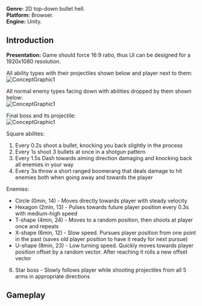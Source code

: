 **Genre:** 2D top-down bullet hell.  
 **Platform:** Browser.  
 **Engine:** Unity.  
 
 ## Introduction
 **Presentation:** Game should force 16:9 ratio, thus UI can be designed for a 1920x1080 resolution.

 All ability types with their projectiles shown below and player next to them:  
 ![ConceptGraphic1](DesignGraphicAbilities.jpg)

 All normal enemy types facing down with abilities dropped by them shown below:  
 ![ConceptGraphic1](DesignGraphicEnemies.jpg)

Final boss and its projectile:  
![ConceptGraphic1](DesignGraphicBoss.jpg)

 Square abilites: 
 1. Every 0.2s shoot a bullet, knocking you back slightly in the process
 2. Every 1s shoot 3 bullets at once in a shotgun pattern
 3. Every 1.5s Dash towards aiming direction damaging and knocking back all enemies in your way
 4. Every 3s throw a short ranged boomerang that deals damage to hit enemies both when going away and towards the player

 Enemies:
 * Circle (0min, 14) - Moves directly towards player with steady velocity
 * Hexagon (2min, 13) - Pulses towards future player position every 0.3s with medium-high speed
 * T-shape (4min, 24) - Moves to a random position, then shoots at player once and repeats
 * X-shape (6min, 12) - Slow speed. Pursues player position from one point in the past (saves old player position to have it ready for next pursue)
 * U-shape (8min, 23) - Low turning speed. Quickly moves towards player position offset by a random vector. After reaching it rolls a new offset vector
 6. Star boss - Slowly follows player while shooting projectiles from all 5 arms in appropriate directions

 ## Gameplay